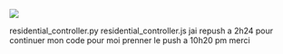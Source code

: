 
![](http://rocketelevator.ca/assets/R2-3c6296bf2343b849b947f8ccfce0de61dd34ba7f9e2a23a53d0a743bc4604e3c.png)


residential_controller.py
residential_controller.js
jai repush a 2h24 pour continuer mon code pour moi prenner le push a 10h20 pm merci
